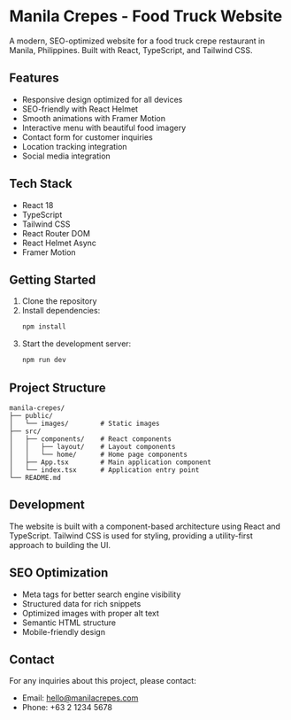 # Manila Crepes - Food Truck Website

A modern, SEO-optimized website for a food truck crepe restaurant in Manila, Philippines. Built with React, TypeScript, and Tailwind CSS.

## Features

- Responsive design optimized for all devices
- SEO-friendly with React Helmet
- Smooth animations with Framer Motion
- Interactive menu with beautiful food imagery
- Contact form for customer inquiries
- Location tracking integration
- Social media integration

## Tech Stack

- React 18
- TypeScript
- Tailwind CSS
- React Router DOM
- React Helmet Async
- Framer Motion

## Getting Started

1. Clone the repository
2. Install dependencies:
   ```bash
   npm install
   ```
3. Start the development server:
   ```bash
   npm run dev
   ```

## Project Structure

```
manila-crepes/
├── public/
│   └── images/        # Static images
├── src/
│   ├── components/    # React components
│   │   ├── layout/    # Layout components
│   │   └── home/      # Home page components
│   ├── App.tsx        # Main application component
│   └── index.tsx      # Application entry point
└── README.md
```

## Development

The website is built with a component-based architecture using React and TypeScript. Tailwind CSS is used for styling, providing a utility-first approach to building the UI.

## SEO Optimization

- Meta tags for better search engine visibility
- Structured data for rich snippets
- Optimized images with proper alt text
- Semantic HTML structure
- Mobile-friendly design

## Contact

For any inquiries about this project, please contact:
- Email: hello@manilacrepes.com
- Phone: +63 2 1234 5678
